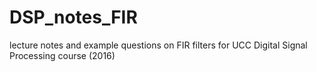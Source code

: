 # DSP_notes_FIR
lecture notes and example questions on FIR filters for UCC Digital Signal Processing
course (2016)
